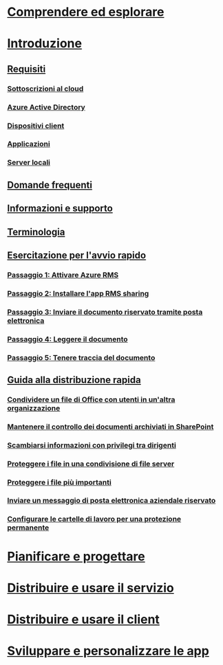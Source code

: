 # [Comprendere ed esplorare](/rights-management/understand-explore/azure-rights-management)
# [Introduzione](requirements-azure-rms.md)
## [Requisiti](requirements-azure-rms.md)
### [Sottoscrizioni al cloud](requirements-subscriptions.md)
### [Azure Active Directory](requirements-azure-ad.md)
### [Dispositivi client](requirements-client-devices.md)
### [Applicazioni](requirements-applications.md)
### [Server locali ](requirements-servers.md)
## [Domande frequenti](faqs.md)
## [Informazioni e supporto](information-support.md)
## [Terminologia](terminology.md)
## [Esercitazione per l'avvio rapido](quick-start-tutorial.md)
### [Passaggio 1: Attivare Azure RMS](tutorial-step1.md)
### [Passaggio 2: Installare l'app RMS sharing](tutorial-step2.md)
### [Passaggio 3: Inviare il documento riservato tramite posta elettronica](tutorial-step3.md)
### [Passaggio 4: Leggere il documento](tutorial-step4.md)
### [Passaggio 5: Tenere traccia del documento](tutorial-step5.md)
## [Guida alla distribuzione rapida](rapid-deployment-guide.md)
### [Condividere un file di Office con utenti in un'altra organizzazione](scenario-share-office-file-externally.md)
### [Mantenere il controllo dei documenti archiviati in SharePoint](scenario-sharepoint.md)
### [Scambiarsi informazioni con privilegi tra dirigenti](scenario-executives-email.md)
### [Proteggere i file in una condivisione di file server](scenario-fci.md)
### [Proteggere i file più importanti](scenario-secure-most-valuable-files.md)
### [Inviare un messaggio di posta elettronica aziendale riservato](scenario-company-confidential-email.md)
### [Configurare le cartelle di lavoro per una protezione permanente](scenario-work-folders.md)
# [Pianificare e progettare](/rights-management/plan-design/deployment-roadmap)
# [Distribuire e usare il servizio](/rights-management/deploy-use/activate-service)
# [Distribuire e usare il client](/rights-management/rms-client/use-client)
# [Sviluppare e personalizzare le app](/rights-management/develop/developers-guide)


<!--HONumber=Apr16_HO4-->


